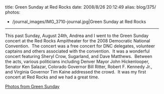 title: Green Sunday at Red Rocks
date: 2008/8/26 20:12:49
alias: blog/375/
photos:
- /journal_images/IMG_3710-journal.jpg|Green Sunday at Red Rocks
---
This past Sunday, August 24th, Andrea and I went to the Green Sunday concert at the Red Rocks Ampitheater for the 2008 Democratic National Convention.  The concert was a free concert for DNC delegates, volunteer captains and others associated with the convention.  It was a wonderful concert featuring Sheryl Crow, Sugarland, and Dave Matthews.  Between the acts, various politicians including Denver Mayor John Hickenlooper, Senator Ken Salazar, Colorado Governor Bill Ritter, Robert F. Kennedy Jr., and Virginia Governor Tim Kaine addressed the crowd.  It was my first concert at Red Rocks and we had a great time.

[Photos from Green Sunday](PhotoAlbum.aspx?ID=DNCGREENSUNDAY20080824)